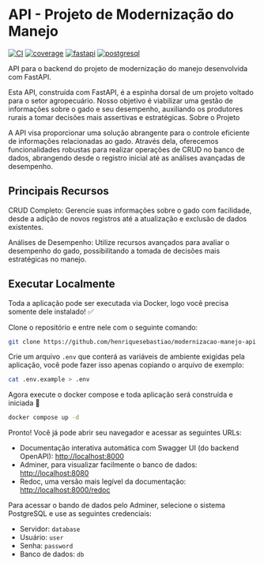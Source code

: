 # API - Projeto de Modernização do Manejo

[![CI](https://github.com/henriquesebastiao/modernizacao-manejo-api/actions/workflows/test.yml/badge.svg)](https://github.com/henriquesebastiao/modernizacao-manejo-api/actions/workflows/test.yml)
[![coverage](https://coverage-badge.samuelcolvin.workers.dev/henriquesebastiao/modernizacao-manejo-api.svg)](https://coverage-badge.samuelcolvin.workers.dev/redirect/henriquesebastiao/modernizacao-manejo-api)
[![fastapi](https://img.shields.io/badge/FastAPI-009688?style=flat&logo=fastapi&logoColor=white)](https://fastapi.tiangolo.com/)
[![postgresql](https://img.shields.io/badge/PostgreSQL-4169E1?style=flat&logo=postgresql&logoColor=white)](https://www.postgresql.org/)

API para o backend do projeto de modernização do manejo desenvolvida com FastAPI.

Esta API, construída com FastAPI, é a espinha dorsal de um projeto voltado para o setor agropecuário. Nosso objetivo é viabilizar uma gestão de informações sobre o gado e seu desempenho, auxiliando os produtores rurais a tomar decisões mais assertivas e estratégicas.
Sobre o Projeto

A API visa proporcionar uma solução abrangente para o controle eficiente de informações relacionadas ao gado. Através dela, oferecemos funcionalidades robustas para realizar operações de CRUD no banco de dados, abrangendo desde o registro inicial até as análises avançadas de desempenho.

## Principais Recursos

CRUD Completo: Gerencie suas informações sobre o gado com facilidade, desde a adição de novos registros até a atualização e exclusão de dados existentes.

Análises de Desempenho: Utilize recursos avançados para avaliar o desempenho do gado, possibilitando a tomada de decisões mais estratégicas no manejo.

## Executar Localmente

Toda a aplicação pode ser executada via Docker, logo você precisa somente dele instalado! ✅

Clone o repositório e entre nele com o seguinte comando:

```bash
git clone https://github.com/henriquesebastiao/modernizacao-manejo-api && cd modernizacao-manejo-api
```

Crie um arquivo `.env` que conterá as variáveis de ambiente exigidas pela aplicação, você pode fazer isso apenas copiando o arquivo de exemplo:

```bash
cat .env.example > .env
```

Agora execute o docker compose e toda aplicação será construída e iniciada 🚀

```bash
docker compose up -d
```

Pronto! Você já pode abrir seu navegador e acessar as seguintes URLs:

- Documentação interativa automática com Swagger UI (do backend OpenAPI): [http://localhost:8000](http://localhost:8000)
- Adminer, para visualizar facilmente o banco de dados: [http://localhost:8080](http://localhost:8080)
- Redoc, uma versão mais legível da documentação: [http://localhost:8000/redoc](http://localhost:8000/redoc)

Para acessar o bando de dados pelo Adminer, selecione o sistema PostgreSQL e use as seguintes credenciais:

- Servidor: `database`
- Usuário: `user`
- Senha: `password`
- Banco de dados: `db`
